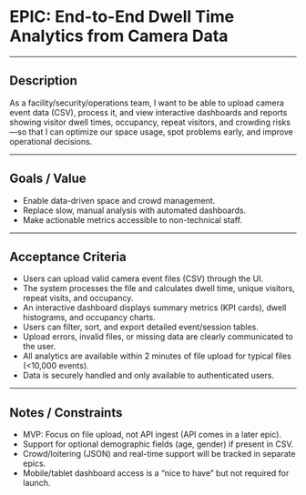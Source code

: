 # EPIC: End-to-End Dwell Time Analytics from Camera Data

---

## Description
As a facility/security/operations team, I want to be able to upload camera event data (CSV), process it, and view interactive dashboards and reports showing visitor dwell times, occupancy, repeat visitors, and crowding risks—so that I can optimize our space usage, spot problems early, and improve operational decisions.

---

## Goals / Value
- Enable data-driven space and crowd management.
- Replace slow, manual analysis with automated dashboards.
- Make actionable metrics accessible to non-technical staff.

---

## Acceptance Criteria
- Users can upload valid camera event files (CSV) through the UI.
- The system processes the file and calculates dwell time, unique visitors, repeat visits, and occupancy.
- An interactive dashboard displays summary metrics (KPI cards), dwell histograms, and occupancy charts.
- Users can filter, sort, and export detailed event/session tables.
- Upload errors, invalid files, or missing data are clearly communicated to the user.
- All analytics are available within 2 minutes of file upload for typical files (<10,000 events).
- Data is securely handled and only available to authenticated users.

---

## Notes / Constraints
- MVP: Focus on file upload, not API ingest (API comes in a later epic).
- Support for optional demographic fields (age, gender) if present in CSV.
- Crowd/loitering (JSON) and real-time support will be tracked in separate epics.
- Mobile/tablet dashboard access is a “nice to have” but not required for launch.

